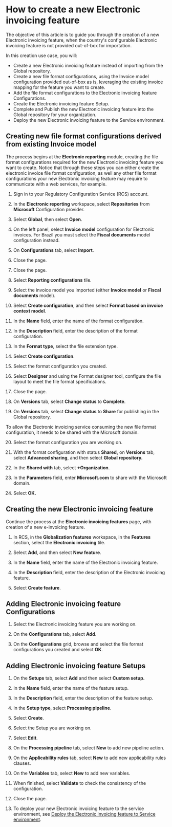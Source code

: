 # How to create a new Electronic invoicing feature

The objective of this article is to guide you through the creation of a new Electronic invoicing feature, when the country's configurable Electronic invoicing feature is not provided out-of-box for importation.

In this creation use case, you will:

- Create a new Electronic invoicing feature instead of importing from the Global repository.
- Create a new file format configurations, using the Invoice model configuration provided out-of-box as is, leveraging the existing invoice mapping for the feature you want to create.
- Add the file format configurations to the Electronic invoicing feature Configurations.
- Create the Electronic invoicing feature Setup.
- Complete and Publish the new Electronic invoicing feature into the Global repository for your organization.
- Deploy the new Electronic invoicing feature to the Service environment.

## Creating new file format configurations derived from existing Invoice model

The process begins at the **Electronic reporting** module, creating the file format configurations required for the new Electronic invoicing feature you want to create. Notice that through these steps you can either create the electronic invoice file format configuration, as well any other file format configurations your new Electronic invoicing feature may require to communicate with a web services, for example.

1.  Sign in to your Regulatory Configuration Service (RCS) account.

2.  In the **Electronic reporting** workspace, select **Repositories** from **Microsoft** Configuration provider.

3.  Select **Global**, then select **Open**.

4.  On the left panel, select **Invoice model** configuration for Electronic invoices. For Brazil you must select the **Fiscal documents** model configuration instead.

5.  On **Configurations** tab, select **Import**.

6.  Close the page.

7.  Close the page.

8.  Select **Reporting configurations** tile.

9.  Select the invoice model you imported (either **Invoice model** or **Fiscal documents** model).

10.  Select **Create configuration**, and then select **Format based on invoice context model**.

11. In the **Name** field, enter the name of the format configuration.

12. In the **Description** field, enter the description of the format configuration.

13. In the **Format type**, select the file extension type.

14. Select **Create configuration**.

15. Select the format configuration you created.

16. Select **Designer** and using the Format designer tool, configure the file layout to meet the file format specifications.

17. Close the page.

18. On **Versions** tab, select **Change status** to **Complete**.

19. On **Versions** tab, select **Change status** to **Share** for publishing in the Global repository.

To allow the Electronic invoicing service consuming the new file format configuration, it needs to be shared with the Microsoft domain.

20.  Select the format configuration you are working on.

21.  With the format configuration with status **Shared,** on **Versions** tab, select **Advanced sharing**, and then select **Global repository.**

22.  In the **Shared with** tab, select **+Organization**.

23.  In the **Parameters** field, enter **Microsoft.com** to share with the Microsoft domain.

24.  Select **OK.**

## Creating the new Electronic invoicing feature

Continue the process at the **Electronic invoicing features** page, with creation of a new e-invoicing feature.

1.  In RCS, in the **Globalization features** workspace, in the **Features** section, select the **Electronic invoicing** tile.

2.  Select **Add**, and then select **New feature**.

3.  In the **Name** field, enter the name of the Electronic invoicing feature.

4.  In the **Description** field, enter the description of the Electronic invoicing feature.

5.  Select **Create feature**.

## Adding Electronic invoicing feature Configurations

1.  Select the Electronic invoicing feature you are working on.

2.  On the **Configurations** tab, select **Add**.

3.  On the **Configurations** grid, browse and select the file format configurations you created and select **OK**.

## Adding Electronic invoicing feature Setups

1.  On the **Setups** tab, select **Add** and then select **Custom setup.**

2.  In the **Name** field, enter the name of the feature setup.

3.  In the **Description** field, enter the description of the feature setup.

4.  In the **Setup type**, select **Processing pipeline**.

5.  Select **Create**.

6.  Select the Setup you are working on.

7.  Select **Edit**.

7.  On the **Processing pipeline** tab, select **New** to add new pipeline action.

8.  On the **Applicability rules** tab, select **New** to add new applicability rules clauses.

9.  On the **Variables** tab, select **New** to add new variables.

10.  When finished, select **Validate** to check the consistency of the configuration.

11. Close the page.

12. To deploy your new Electronic invoicing feature to the service environment, see [Deploy the Electronic invoicing feature to Service environment](https://docs.microsoft.com/en-us/dynamics365/finance/localizations/e-invoicing-get-started?toc=/dynamics365/finance/toc.json#deploy-the-electronic-invoicing-feature-to-service-environment).
